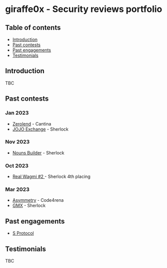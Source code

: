 # giraffe0x - Security reviews portfolio

## Table of contents
- [Introduction](#introduction)
- [Past contests](#past-contests)
- [Past engagements](#past-engagements)
- [Testimonials](#testimonials)


## Introduction
TBC

## Past contests
### Jan 2023
- [Zerolend]() - Cantina
- [JOJO Exchange]() - Sherlock

### Nov 2023
- [Nouns Builder](https://github.com/giraffe0x/portfolio/tree/main/contests/sherlock/NounsBuilder) - Sherlock

### Oct 2023
- [Real Wagmi #2 ](https://github.com/giraffe0x/portfolio/blob/main/reports/sherlock/RealWagmi%232/RealWagmi%232.md) - Sherlock 4th placing

### Mar 2023
- [Asymmetry](https://github.com/giraffe0x/portfolio/tree/main/contests/code4rena/Asymmetry) - Code4rena
- [GMX](https://github.com/giraffe0x/portfolio/tree/main/reports/sherlock/GMXv2) - Sherlock

## Past engagements
- [S Protocol](https://github.com/giraffe0x/portfolio/tree/main/engagements/S_protocol)

## Testimonials
TBC
